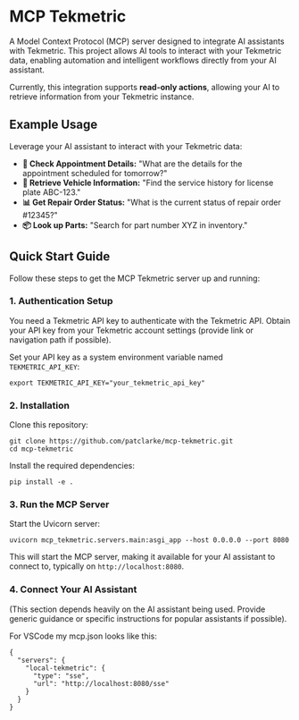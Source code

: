 # MCP Tekmetric

A Model Context Protocol (MCP) server designed to integrate AI assistants with Tekmetric. This project allows AI tools to interact with your Tekmetric data, enabling automation and intelligent workflows directly from your AI assistant.

Currently, this integration supports **read-only actions**, allowing your AI to retrieve information from your Tekmetric instance.

## Example Usage

Leverage your AI assistant to interact with your Tekmetric data:

- **📅 Check Appointment Details:** "What are the details for the appointment scheduled for tomorrow?"
- **🚗 Retrieve Vehicle Information:** "Find the service history for license plate ABC-123."
- **📊 Get Repair Order Status:** "What is the current status of repair order #12345?"
- **📦 Look up Parts:** "Search for part number XYZ in inventory."

## Quick Start Guide

Follow these steps to get the MCP Tekmetric server up and running:

### 1. Authentication Setup

You need a Tekmetric API key to authenticate with the Tekmetric API. Obtain your API key from your Tekmetric account settings (provide link or navigation path if possible).

Set your API key as a system environment variable named `TEKMETRIC_API_KEY`:

```
export TEKMETRIC_API_KEY="your_tekmetric_api_key"
```

### 2. Installation

Clone this repository:

```
git clone https://github.com/patclarke/mcp-tekmetric.git
cd mcp-tekmetric
```

Install the required dependencies:

```
pip install -e .
```

### 3. Run the MCP Server

Start the Uvicorn server:

```
uvicorn mcp_tekmetric.servers.main:asgi_app --host 0.0.0.0 --port 8080
```

This will start the MCP server, making it available for your AI assistant to connect to, typically on `http://localhost:8080`.

### 4. Connect Your AI Assistant

(This section depends heavily on the AI assistant being used. Provide generic guidance or specific instructions for popular assistants if possible).

For VSCode my mcp.json looks like this:

```
{
  "servers": {
    "local-tekmetric": {
      "type": "sse",
      "url": "http://localhost:8080/sse"
    }
  }
}
```